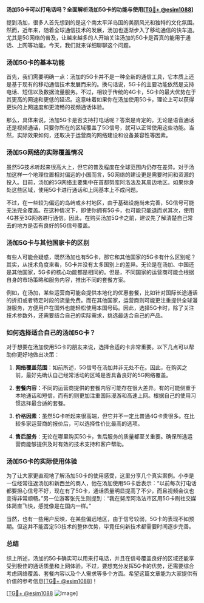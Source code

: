 **汤加5G卡可以打电话吗？全面解析汤加5G卡的功能与使用[[TG💪+ @esim1088](https://t.me/s/esim1088)]**

提到汤加，很多人首先想到的是这个南太平洋岛国的美丽风光和独特的文化氛围。然而，近年来，随着全球通信技术的发展，汤加也逐渐步入了移动通信的快车道。尤其是5G网络的普及，让越来越多的人开始关注汤加的5G卡是否真的能用于通话、上网等功能。今天，我们就来详细聊聊这个问题。

### 汤加5G卡的基本功能

首先，我们需要明确一点：汤加的5G卡并不是一种全新的通信工具，它本质上还是基于现有的移动通信技术发展而来的。换句话说，5G卡的主要功能依然是支持电话、短信以及数据流量服务。不过，相较于传统的4G卡，5G卡的最大优势在于其更高的网速和更低的延迟。这意味着如果你在汤加使用5G卡，理论上可以获得更快的上网速度和更流畅的视频通话体验。

那么，具体来说，汤加5G卡是否支持打电话呢？答案是肯定的。无论是语音通话还是视频通话，只要你所在的区域覆盖了5G信号，就可以正常使用这些功能。当然，实际效果如何，还取决于运营商的网络建设和设备兼容性等因素。

### 汤加5G网络的实际覆盖情况

虽然5G技术听起来很高大上，但它的普及程度在全球范围内仍存在差异。对于汤加这样一个地理位置相对偏远的小国而言，5G网络的建设更是需要时间和资源的投入。目前，汤加的5G网络主要集中在首都努库阿洛法及其周边地区。如果你身处这些区域，使用5G卡进行通话和上网基本上不成问题。

不过，在一些较为偏远的岛屿或乡村地区，由于基础设施尚未完善，5G信号可能无法完全覆盖。在这种情况下，即使你拥有5G卡，也可能只能退而求其次，使用4G甚至3G网络进行通信。因此，在购买汤加5G卡之前，建议先了解清楚自己常去的地方是否有良好的5G信号覆盖。

### 汤加5G卡与其他国家卡的区别

有些人可能会疑惑，既然汤加也有5G卡，那它和其他国家的5G卡有什么区别呢？其实，从技术角度来看，5G卡并没有太多国别上的差异。无论是在汤加、中国还是其他国家，5G卡的核心功能都是相同的。但是，不同国家的运营商可能会根据自身的市场策略和服务内容，推出不同的套餐方案。

例如，在汤加，某些运营商可能会提供本地化的优惠套餐，比如针对国际长途通话的折扣或者特定时段的流量免费。而在其他国家，运营商则可能更注重提供全球漫游服务，方便用户在国外也能轻松使用本国号码。因此，选择5G卡时，除了关注技术参数外，还需要结合自己的实际需求，挑选最适合自己的产品。

### 如何选择适合自己的汤加5G卡？

对于想要在汤加使用5G卡的朋友来说，选择合适的卡非常重要。以下几点可以帮助你更好地做出决策：

1. **网络覆盖范围**：如前所述，5G信号在汤加并非无处不在。因此，在购买之前，最好先确认自己经常活动的区域是否具备良好的5G网络覆盖。
   
2. **套餐内容**：不同的运营商提供的套餐内容可能存在很大差异。有的可能侧重于本地通话和短信，而有的则更加注重国际漫游和高速上网。根据自己的使用习惯选择最合适的套餐。

3. **价格因素**：虽然5G卡听起来很高端，但它并不一定比普通4G卡贵很多。在比较多家运营商的报价后，可以选择性价比最高的选项。

4. **售后服务**：无论在哪里购买5G卡，售后服务的质量都至关重要。确保所选运营商能够提供及时有效的技术支持和客户帮助。

### 汤加5G卡的实际使用体验

为了让大家更直观地了解汤加5G卡的使用感受，这里分享几个真实案例。小李是一位经常往返汤加和新西兰的商人，他在汤加使用5G卡后表示：“以前每次打电话都要担心信号不好，现在有了5G卡，通话质量明显提高了不少，而且视频会议也变得非常顺畅。”另一位游客张先生则提到：“我在努库阿洛法市区用5G卡刷社交媒体简直飞快，感觉像是在国内一样。”

当然，也有一些用户反映，在某些偏远地区，由于信号较弱，5G卡的表现不如预期。但这并不能否定5G技术的整体优势，毕竟任何新技术都需要时间逐步完善。

### 总结

综上所述，汤加的5G卡确实可以用来打电话，并且在信号覆盖良好的区域还能享受到极佳的通话质量和上网体验。不过，要想充分发挥5G卡的优势，还需要综合考虑网络覆盖、套餐内容以及个人需求等多个方面。希望这篇文章能为大家提供有价值的参考信息[[TG💪+ @esim1088](https://t.me/s/esim1088)]！

[[TG💪+ @esim1088](https://t.me/s/esim1088) ![Image](https://i.postimg.cc/4NQfJmqS/Snipaste-2025-05-13-00-14-12.png)]